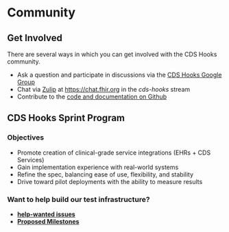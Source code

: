 # Community

## Get Involved

There are several ways in which you can get involved with the CDS Hooks community.

- Ask a question and participate in discussions via the [CDS Hooks Google Group](https://groups.google.com/forum/#!forum/cds-hooks)
- Chat via [Zulip](https://zulip.org/) at <https://chat.fhir.org> in the *cds-hooks* stream
- Contribute to the [code and documentation on Github](https://github.com/cds-hooks)

## CDS Hooks Sprint Program

### Objectives

 * Promote creation of clinical-grade service integrations (EHRs + CDS Services)
 * Gain implementation experience with real-world systems
 * Refine the spec, balancing ease of use, flexibility, and stability
 * Drive toward pilot deployments with the ability to measure results


### Want to help build our test infrastructure?

 * **[help-wanted issues](https://github.com/cds-hooks/cds-hooks/milestones/Sprint%201)**
 * **[Proposed Milestones](https://github.com/cds-hooks/cds-hooks/milestones)**
